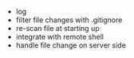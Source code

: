 * log
* filter file changes with .gitignore
* re-scan file at starting up
* integrate with remote shell
* handle file change on server side
